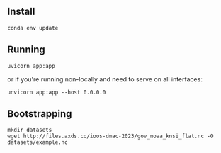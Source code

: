 Install
-------

```
conda env update
```

Running
-------

```
uvicorn app:app
```

or if you're running non-locally and need to serve on all interfaces:

```
unvicorn app:app --host 0.0.0.0
```

Bootstrapping
-------------

```
mkdir datasets
wget http://files.axds.co/ioos-dmac-2023/gov_noaa_knsi_flat.nc -O datasets/example.nc
```
